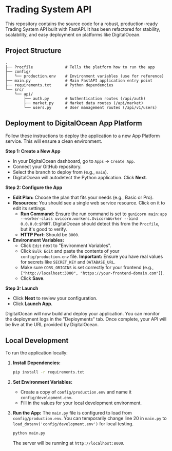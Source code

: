 # Trading System API

This repository contains the source code for a robust, production-ready Trading System API built with FastAPI. It has been refactored for stability, scalability, and easy deployment on platforms like DigitalOcean.

## Project Structure

```
.
├── Procfile              # Tells the platform how to run the app
├── config/
│   └── production.env    # Environment variables (use for reference)
├── main.py               # Main FastAPI application entry point
├── requirements.txt      # Python dependencies
└── src/
    └── api/
        ├── auth.py       # Authentication routes (/api/auth)
        ├── market.py     # Market data routes (/api/market)
        └── users.py      # User management routes (/api/v1/users)
```

## Deployment to DigitalOcean App Platform

Follow these instructions to deploy the application to a new App Platform service. This will ensure a clean environment.

**Step 1: Create a New App**

- In your DigitalOcean dashboard, go to `Apps` -> `Create App`.
- Connect your GitHub repository.
- Select the branch to deploy from (e.g., `main`).
- DigitalOcean will autodetect the Python application. Click **Next**.

**Step 2: Configure the App**

- **Edit Plan:** Choose the plan that fits your needs (e.g., Basic or Pro).
- **Resources:** You should see a single web service resource. Click on it to edit its settings.
    - **Run Command:** Ensure the run command is set to `gunicorn main:app --worker-class uvicorn.workers.UvicornWorker --bind 0.0.0.0:$PORT`. DigitalOcean should detect this from the `Procfile`, but it's good to verify.
    - **HTTP Port:** Should be `8000`.
- **Environment Variables:**
    - Click `Edit` next to "Environment Variables".
    - Click `Bulk Edit` and paste the contents of your `config/production.env` file. **Important:** Ensure you have real values for secrets like `SECRET_KEY` and `DATABASE_URL`.
    - Make sure `CORS_ORIGINS` is set correctly for your frontend (e.g., `["http://localhost:3000", "https://your-frontend-domain.com"]`).
    - Click **Save**.

**Step 3: Launch**

- Click **Next** to review your configuration.
- Click **Launch App**.

DigitalOcean will now build and deploy your application. You can monitor the deployment logs in the "Deployments" tab. Once complete, your API will be live at the URL provided by DigitalOcean.

## Local Development

To run the application locally:

1.  **Install Dependencies:**
    ```bash
    pip install -r requirements.txt
    ```

2.  **Set Environment Variables:**
    - Create a copy of `config/production.env` and name it `config/development.env`.
    - Fill in the values for your local development environment.

3.  **Run the App:**
    The `main.py` file is configured to load from `config/production.env`. You can temporarily change line 20 in `main.py` to `load_dotenv('config/development.env')` for local testing.
    ```bash
    python main.py
    ```
    The server will be running at `http://localhost:8000`.